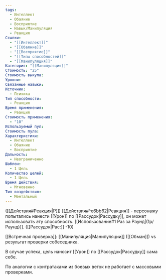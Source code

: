 ```yaml
---
tags:
  - Интеллект
  - Обаяние
  - Восприятие
  - Навык/Манипуляция
  - Реакция
Ссылки:
  - "[[Интеллект]]"
  - "[[Обаяние]]"
  - "[[Восприятие]]"
  - "[[Типы способностей]]"
  - "[[Манипуляция]]"
Категория: "[[Манипуляция]]"
Стоимость: "25"
Стоимость выкупа: 
Уровни: 
Связанные навыки: 
Источник:
  - Психика
Тип способности:
  - Реакция
Время применения:
  - Реакция
Стоимость применения:
  - "10"
Используемый пул: 
Стоимость пула: 
Характеристики:
  - Интеллект
  - Обаяние
  - Восприятие
Дальность:
  - Неограниченно
Шаблон:
  - 1 Цель
Количество целей:
  - 1 Цель
Время действия:
  - Мгновенно
Тип воздействия:
  - Ментальный
---
```

([[Действия#Реакция|Р]]) [[Действия#^e6bb62|Реакция]] - персонажу попытались нанести [[Урон]] по [[Рассудок|Рассудку]], он может использовать эту способность. [[Использование#1 Раз за Раунд|(1р/Раунд)]]. 
([[Рассудок|Рас:]] -10)

[[Встречная проверка]]: [[Манипуляция|Манипуляции]] 
([[Обман]]) vs результат проверки собеседника. 

В случае успеха, цель наносит [[Урон]] по [[Рассудок|Рассудку]] сама себе. 

По аналогии с контратаками из боевых веток не работает с массовыми проверками. 